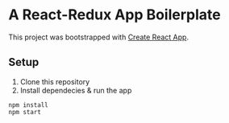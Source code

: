 # A React-Redux App Boilerplate

This project was bootstrapped with [Create React App](https://github.com/facebookincubator/create-react-app).

## Setup
1. Clone this repository
2. Install dependecies & run the app
```
npm install
npm start
```